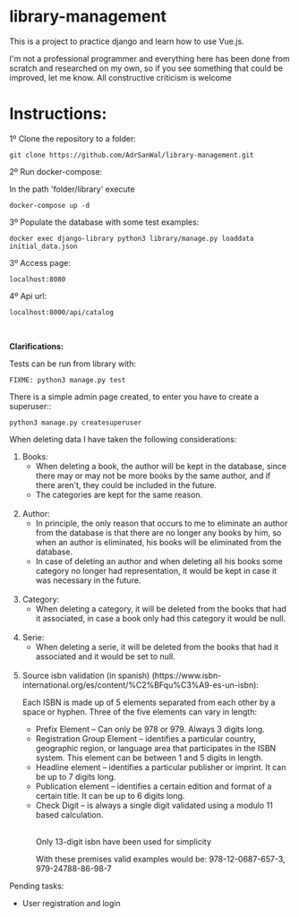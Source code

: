 # library-management

This is a project to practice django and learn how to use Vue.js.

I'm not a professional programmer and everything here has been done from scratch and researched on my own, so if you see something that could be improved, let me know. All constructive criticism is welcome

Instructions:
=

1º Clone the repository to a folder:

    git clone https://github.com/AdrSanWal/library-management.git


2º Run docker-compose:

  In the path 'folder/library' execute

    docker-compose up -d

3º Populate the database with some test examples:

    docker exec django-library python3 library/manage.py loaddata initial_data.json


3º Access page:

    localhost:8080
    
4º Api url:

    localhost:8000/api/catalog 

<br>

<strong>Clarifications:</strong>

Tests can be run from library with:

    FIXME: python3 manage.py test
    
There is a simple admin page created, to enter you have to create a superuser::

    python3 manage.py createsuperuser


When deleting data I have taken the following considerations:

<ol>

 <li>Books:
    
  <ul>

   <li>When deleting a book, the author will be kept in the database, since there may or may not be more books by the same author, and if there aren't, they could be included in the future.</li>

   <li>The categories are kept for the same reason.</li>
   
  </ul>
 </li>
 <br>
 <li>Author:
    
  <ul>

   <li>In principle, the only reason that occurs to me to eliminate an author from the database is that there are no longer any books by him, so when an author is eliminated, his books will be eliminated from the database.</li>
        
   <li>In case of deleting an author and when deleting all his books some category no longer had representation, it would be kept in case it was necessary in the future.</li>
 
  </ul>
 </li>
 <br>
 <li>Category:
  <ul>
    <li>When deleting a category, it will be deleted from the books that had it associated, in case a book only had this category it would be null.</li>
  </ul>
 </li>

 <br>
 <li>Serie:
  <ul>
    <li>When deleting a serie, it will be deleted from the books that had it associated and it would be set to null.</li>
  </ul>
 </li>

 <br>

 <li>Source isbn validation (in spanish) (https://www.isbn-international.org/es/content/%C2%BFqu%C3%A9-es-un-isbn):

Each ISBN is made up of 5 elements separated from each other by a space or hyphen. Three of the five elements can vary in length:

  <ul>
   <li>Prefix Element – ​​Can only be 978 or 979. Always 3 digits long.</li>

   <li>Registration Group Element – ​​identifies a particular country, geographic region, or language area that participates in the ISBN system. This element can be between 1 and 5 digits in length.</li>

   <li>Headline element – ​​identifies a particular publisher or imprint. It can be up to 7 digits long.</li>

   <li>Publication element – ​​identifies a certain edition and format of a certain title. It can be up to 6 digits long.</li>
    
   <li>Check Digit – is always a single digit validated using a modulo 11 based calculation.</li>
   <br>

Only 13-digit isbn have been used for simplicity

With these premises valid examples would be: 978-12-0687-657-3, 979-24788-86-98-7
  </ul>
 </li>
</ol>


Pending tasks:
<ul>
    <li>User registration and login</li>
</ul>
